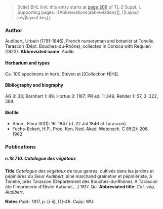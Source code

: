 > [!cite] BHL link: this entry starts at [page 209](https://www.biodiversitylibrary.org/page/33264936) of TL-2 Suppl. I.
> Supporting pages: [[Abbreviations|abbreviations]], [[Layout key|layout key]].

### Author

Audibert, Urbain (1791-1846), French nurseryman and botanist at Tonelle, Tarascon (Dépt. Bouches-du-Rhône), collected in Corsica with Requien (1822). 
**Abbreviated name**: *Audib.*

#### Herbarium and types

Ca. 100 specimens in herb. Steven at [[Collection H|H]].

#### Bibliography and biography

AG 3: 33; Barnhart 1: 89; Hortus 3: 1187; PR ed. 1: 349; Rehder 1: 57, 3: 322, 369.

#### Biofile

- Anon., Flora 30(1): 16. 1847 (d. 22 Jul 1846 at Tarascon).
- Fuchs-Eckert, H.P., Proc. Kon. Ned. Akad. Wetensch. C 85(2): 206. 1982.

### Publications

##### n.19.710. Catalogue des végétaux

**Title**
*Catalogue des végétaux* de tous genres, cultivés dans les jardins et pépinières *du Sieur Audibert*, aîné marchand grainetier et pépinièriste, à Tonelle, près Tarascon (Département des Bouches-du-Rhône). A Tarascon (de l'Imprimerie d'Élisée Aubanel,...) 1817. Qu.
**Abbreviated title**: *Cat. vég. Audibert*.

**Notes**
*Publ*.: 1817, p. \[i-ii\], \[1\]-46. *Copy*: WU.

